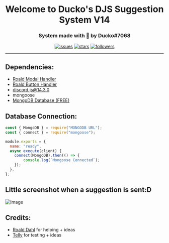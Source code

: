 <h1 align="center">Welcome to Ducko's DJS Suggestion System V14</h1>
<h3 align="center">System made with 💖 by Ducko#7068</h3>

<div align="center">
  
[![issues](https://img.shields.io/github/issues/DuckoDas/DJS-Suggestion-System-v14?style=for-the-badge&color=d84559)](https://github.com/DuckoDas/DJS-Suggestion-System-v14)
[![stars](https://img.shields.io/github/stars/DuckoDas/DJS-Suggestion-System-v14?color=009F81&label=stars&style=for-the-badge)](https://github.com/DuckoDas/DJS-Suggestion-System-v14)
[![followers](https://img.shields.io/github/followers/DuckoDas?color=009F81&style=for-the-badge)](https://github.com/DuckoDas/)

</div>
<hr>

## **Dependencies:**
- [Roald Modal Handler](https://github.com/RoaldDahl/Modal-Handler)
- [Roald Button Handler](https://github.com/RoaldDahl/Button-Handler)
- discord.js@14.3.0
- mongoose
- [MongoDB Database (FREE)](https://www.mongodb.com/)

## **Database Connection:**
```js
const { MongoDB } = require("MONGODB URL");
const { connect } = require("mongoose");

module.exports = {
  name: "ready",
  async execute(client) {
    connect(MongoDB).then(() => {
        console.log(`Mongoose Connected`);
    });
  },
};
```

## Little screenshot when a suggestion is sent:D
![Image](https://media.discordapp.net/attachments/1017511503139704852/1019974357885395017/unknown.png)

## **Credits:**
- [Roald Dahl](https://github.com/RoaldDahl/Modal-Handler) for helping + ideas
- [Telly](https://github.com/CantTelly) for testing + ideas
